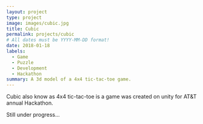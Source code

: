 ```yaml
---
layout: project
type: project
image: images/cubic.jpg
title: Cubic
permalink: projects/cubic
# All dates must be YYYY-MM-DD format!
date: 2018-01-18
labels:
  - Game
  - Puzzle
  - Development
  - Hackathon
summary: A 3d model of a 4x4 tic-tac-toe game.
---
```


Cubic also know as 4x4 tic-tac-toe is a game was created on unity for AT&T annual Hackathon.

Still under progress...

